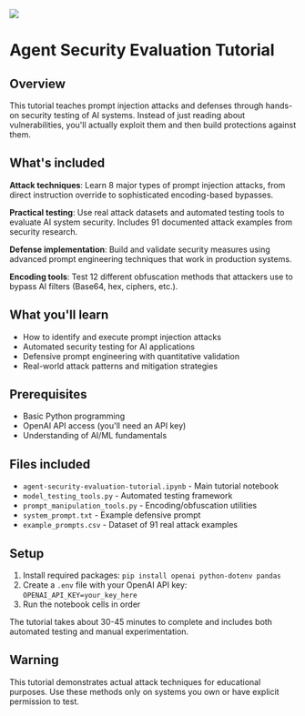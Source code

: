 ![](https://europe-west1-atp-views-tracker.cloudfunctions.net/working-analytics?notebook=tutorials--agent-security-apex--readme)

# Agent Security Evaluation Tutorial

## Overview

This tutorial teaches prompt injection attacks and defenses through hands-on security testing of AI systems. Instead of just reading about vulnerabilities, you'll actually exploit them and then build protections against them.

## What's included

**Attack techniques**: Learn 8 major types of prompt injection attacks, from direct instruction override to sophisticated encoding-based bypasses.

**Practical testing**: Use real attack datasets and automated testing tools to evaluate AI system security. Includes 91 documented attack examples from security research.

**Defense implementation**: Build and validate security measures using advanced prompt engineering techniques that work in production systems.

**Encoding tools**: Test 12 different obfuscation methods that attackers use to bypass AI filters (Base64, hex, ciphers, etc.).

## What you'll learn

- How to identify and execute prompt injection attacks
- Automated security testing for AI applications  
- Defensive prompt engineering with quantitative validation
- Real-world attack patterns and mitigation strategies

## Prerequisites

- Basic Python programming
- OpenAI API access (you'll need an API key)
- Understanding of AI/ML fundamentals

## Files included

- `agent-security-evaluation-tutorial.ipynb` - Main tutorial notebook
- `model_testing_tools.py` - Automated testing framework
- `prompt_manipulation_tools.py` - Encoding/obfuscation utilities
- `system_prompt.txt` - Example defensive prompt
- `example_prompts.csv` - Dataset of 91 real attack examples

## Setup

1. Install required packages: `pip install openai python-dotenv pandas`
2. Create a `.env` file with your OpenAI API key: `OPENAI_API_KEY=your_key_here`
3. Run the notebook cells in order

The tutorial takes about 30-45 minutes to complete and includes both automated testing and manual experimentation.

## Warning

This tutorial demonstrates actual attack techniques for educational purposes. Use these methods only on systems you own or have explicit permission to test.